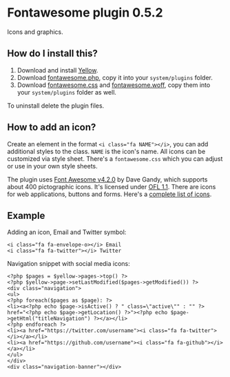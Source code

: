 Fontawesome plugin 0.5.2
========================
Icons and graphics.

How do I install this?
----------------------
1. Download and install [Yellow](https://github.com/datenstrom/yellow/).  
2. Download [fontawesome.php](fontawesome.php?raw=true), copy it into your `system/plugins` folder.  
3. Download [fontawesome.css](fontawesome.css?raw=true) and [fontawesome.woff](fontawesome.woff?raw=true), copy them into your `system/plugins` folder as well.  

To uninstall delete the plugin files.

How to add an icon?
-------------------
Create an element in the format `<i class="fa NAME"></i>`, you can add additional styles to the class. `NAME` is the icon's name. All icons can be customized via style sheet. There's a `fontawesome.css` which you can adjust or use in your own style sheets.

The plugin uses [Font Awesome v4.2.0](https://github.com/FortAwesome/Font-Awesome) by Dave Gandy, which supports about 400 pictographic icons. It's licensed under [OFL 1.1](http://opensource.org/licenses/OFL-1.1). There are icons for web applications, buttons and forms. Here's a [complete list of icons](http://fortawesome.github.io/Font-Awesome/icons/).

Example
-------
Adding an icon, Email and Twitter symbol:

    <i class="fa fa-envelope-o></i> Email
    <i class="fa fa-twitter"></i> Twitter

Navigation snippet with social media icons:

    <?php $pages = $yellow->pages->top() ?>
    <?php $yellow->page->setLastModified($pages->getModified()) ?>
    <div class="navigation">
    <ul>
    <?php foreach($pages as $page): ?>
    <li><a<?php echo $page->isActive() ? " class=\"active\"" : "" ?> href="<?php echo $page->getLocation() ?>"><?php echo $page->getHtml("titleNavigation") ?></a></li>
    <?php endforeach ?>
    <li><a href="https://twitter.com/username"><i class="fa fa-twitter"></i></a></li>
    <li><a href="https://github.com/username"><i class="fa fa-github"></i></a></li>
    </ul>
    </div>
    <div class="navigation-banner"></div>